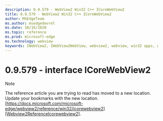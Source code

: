```yaml
---
description: 0.9.579 - WebView2 Win32 C++ ICoreWebView2
title: 0.9.579 - WebView2 Win32 C++ ICoreWebView2
author: MSEdgeTeam
ms.author: msedgedevrel
ms.date: 10/16/2020
ms.topic: reference
ms.prod: microsoft-edge
ms.technology: webview
keywords: IWebView2, IWebView2WebView, webview2, webview, win32 apps, win32, edge, ICoreWebView2, ICoreWebView2Controller, browser control, edge html, ICoreWebView2
---
```


# 0.9.579 - interface ICoreWebView2 

> [!NOTE]
> The reference article you are trying to read has moved to a new location.  
> Update your bookmarks with the new location.  
> [https://docs.microsoft.com/microsoft-edge/webview2/reference/win32/icorewebview2][Webview2ReferenceIcorewebview2].  

[Webview2ReferenceIcorewebview2]: /microsoft-edge/webview2/reference/win32/icorewebview2 "interface ICoreWebView2 | Microsoft Docs"
